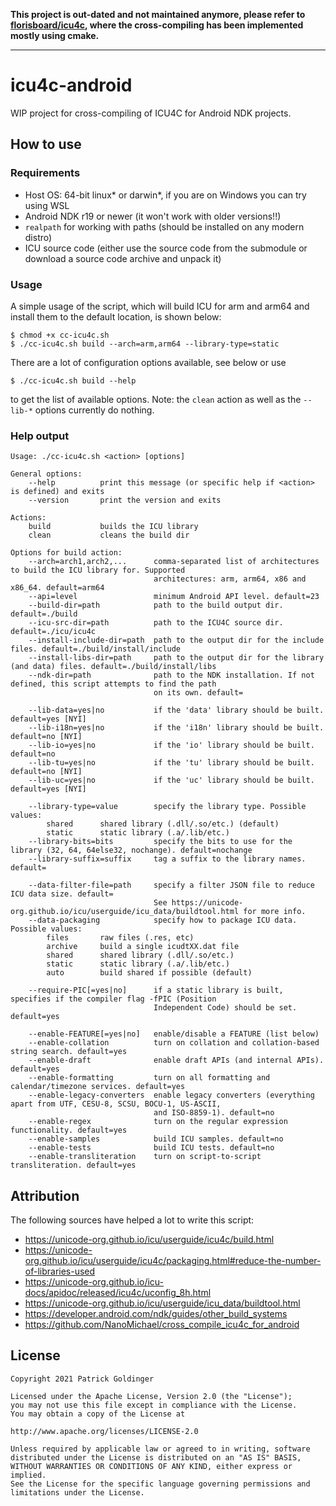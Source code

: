 **This project is out-dated and not maintained anymore, please refer to [florisboard/icu4c](https://github.com/florisboard/icu4c), where the cross-compiling has been implemented mostly using cmake.**

---

# icu4c-android

WIP project for cross-compiling of ICU4C for Android NDK projects.

## How to use

### Requirements

- Host OS: 64-bit linux* or darwin*, if you are on Windows you can try
  using WSL
- Android NDK r19 or newer (it won't work with older versions!!)
- `realpath` for working with paths (should be installed on any modern distro)
- ICU source code (either use the source code from the submodule or download
  a source code archive and unpack it)

### Usage

A simple usage of the script, which will build ICU for arm and arm64 and
install them to the default location, is shown below:

```
$ chmod +x cc-icu4c.sh
$ ./cc-icu4c.sh build --arch=arm,arm64 --library-type=static
```

There are a lot of configuration options available, see below or use
```
$ ./cc-icu4c.sh build --help
```
to get the list of available options. Note: the `clean` action as well as the `--lib-*` options currently do nothing.

### Help output

```
Usage: ./cc-icu4c.sh <action> [options]

General options:
    --help          print this message (or specific help if <action> is defined) and exits
    --version       print the version and exits

Actions:
    build           builds the ICU library
    clean           cleans the build dir

Options for build action:
    --arch=arch1,arch2,...      comma-separated list of architectures to build the ICU library for. Supported
                                architectures: arm, arm64, x86 and x86_64. default=arm64
    --api=level                 minimum Android API level. default=23
    --build-dir=path            path to the build output dir. default=./build
    --icu-src-dir=path          path to the ICU4C source dir. default=./icu/icu4c
    --install-include-dir=path  path to the output dir for the include files. default=./build/install/include
    --install-libs-dir=path     path to the output dir for the library (and data) files. default=./build/install/libs
    --ndk-dir=path              path to the NDK installation. If not defined, this script attempts to find the path
                                on its own. default=

    --lib-data=yes|no           if the 'data' library should be built. default=yes [NYI]
    --lib-i18n=yes|no           if the 'i18n' library should be built. default=no [NYI]
    --lib-io=yes|no             if the 'io' library should be built. default=no
    --lib-tu=yes|no             if the 'tu' library should be built. default=no [NYI]
    --lib-uc=yes|no             if the 'uc' library should be built. default=yes [NYI]

    --library-type=value        specify the library type. Possible values:
        shared      shared library (.dll/.so/etc.) (default)
        static      static library (.a/.lib/etc.)
    --library-bits=bits         specify the bits to use for the library (32, 64, 64else32, nochange). default=nochange
    --library-suffix=suffix     tag a suffix to the library names. default=

    --data-filter-file=path     specify a filter JSON file to reduce ICU data size. default=
                                See https://unicode-org.github.io/icu/userguide/icu_data/buildtool.html for more info.
    --data-packaging            specify how to package ICU data. Possible values:
        files       raw files (.res, etc)
        archive     build a single icudtXX.dat file
        shared      shared library (.dll/.so/etc.)
        static      static library (.a/.lib/etc.)
        auto        build shared if possible (default)

    --require-PIC[=yes|no]      if a static library is built, specifies if the compiler flag -fPIC (Position
                                Independent Code) should be set. default=yes

    --enable-FEATURE[=yes|no]   enable/disable a FEATURE (list below)
    --enable-collation          turn on collation and collation-based string search. default=yes
    --enable-draft              enable draft APIs (and internal APIs). default=yes
    --enable-formatting         turn on all formatting and calendar/timezone services. default=yes
    --enable-legacy-converters  enable legacy converters (everything apart from UTF, CESU-8, SCSU, BOCU-1, US-ASCII,
                                and ISO-8859-1). default=no
    --enable-regex              turn on the regular expression functionality. default=yes
    --enable-samples            build ICU samples. default=no
    --enable-tests              build ICU tests. default=no
    --enable-transliteration    turn on script-to-script transliteration. default=yes
```

## Attribution

The following sources have helped a lot to write this script:
- https://unicode-org.github.io/icu/userguide/icu4c/build.html
- https://unicode-org.github.io/icu/userguide/icu4c/packaging.html#reduce-the-number-of-libraries-used
- https://unicode-org.github.io/icu-docs/apidoc/released/icu4c/uconfig_8h.html
- https://unicode-org.github.io/icu/userguide/icu_data/buildtool.html
- https://developer.android.com/ndk/guides/other_build_systems
- https://github.com/NanoMichael/cross_compile_icu4c_for_android

## License

```
Copyright 2021 Patrick Goldinger

Licensed under the Apache License, Version 2.0 (the "License");
you may not use this file except in compliance with the License.
You may obtain a copy of the License at

http://www.apache.org/licenses/LICENSE-2.0

Unless required by applicable law or agreed to in writing, software
distributed under the License is distributed on an "AS IS" BASIS,
WITHOUT WARRANTIES OR CONDITIONS OF ANY KIND, either express or implied.
See the License for the specific language governing permissions and
limitations under the License.
```
